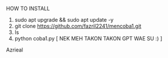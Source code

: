 HOW TO INSTALL
1. sudo apt upgrade && sudo apt update -y
2. git clone https://github.com/fazril2241/mencoba1.git
3. ls
4. python coba1.py 
[ NEK MEH TAKON TAKON GPT WAE SU :) ]

Azrieal

